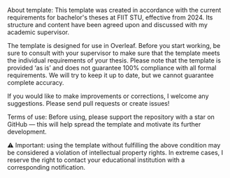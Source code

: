 About template:
This template was created in accordance with the current requirements for bachelor's theses at FIIT STU, effective from 2024. Its structure and content have been agreed upon and discussed with my academic supervisor.

The template is designed for use in Overleaf.
Before you start working, be sure to consult with your supervisor to make sure that the template meets the individual requirements of your thesis. Please note that the template is provided ‘as is’ and does not guarantee 100% compliance with all formal requirements. We will try to keep it up to date, but we cannot guarantee complete accuracy.

If you would like to make improvements or corrections, I welcome any suggestions. Please send pull requests or create issues!

Terms of use:
Before using, please support the repository with a star on GitHub — this will help spread the template and motivate its further development.

⚠️ Important: using the template without fulfilling the above condition may be considered a violation of intellectual property rights. In extreme cases, I reserve the right to contact your educational institution with a corresponding notification.
